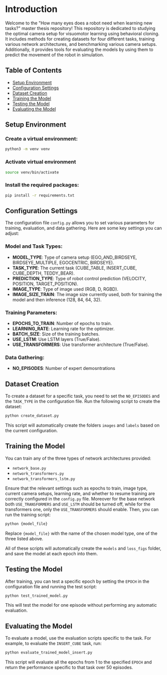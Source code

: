 # Introduction

Welcome to the "How many eyes does a robot need when learning new tasks?"
master thesis repository! This repository is dedicated to studying the optimal camera setup for visuomotor learning using behavioral cloning. It includes methods for creating datasets for four different tasks, training various network architectures, and benchmarking various camera setups. Additionally, it provides tools for evaluating the models by using them to predict the movement of the robot in simulation.

## Table of Contents

- [Setup Environment](#setup-environment)
- [Configuration Settings](#configuration-settings)
- [Dataset Creation](#dataset-creation)
- [Training the Model](#training-the-model)
- [Testing the Model](#testing-the-model)
- [Evaluating the Model](#evaluating-the-model)


## Setup Environment

### Create a virtual environment:

```sh
python3 -m venv venv
```

### Activate virtual environment
```sh
source venv/bin/activate
```

### Install the required packages:
```sh
pip install -r requirements.txt
```



## Configuration Settings

The configuration file `config.py` allows you to set various parameters for training, evaluation, and data gathering. Here are some key settings you can adjust:

### Model and Task Types:

- **MODEL_TYPE**: Type of camera setup (EGO_AND_BIRDSEYE, BIRDSEYE_MULTIPLE, EGOCENTRIC, BIRDSEYE).
- **TASK_TYPE**: The current task (CUBE_TABLE, INSERT_CUBE, CUBE_DEPTH, TEDDY_BEAR).
- **PREDICTION_TYPE**: Type of robot control prediction (VELOCITY, POSITION, TARGET_POSITION).
- **IMAGE_TYPE**: Type of image used (RGB, D, RGBD).
- **IMAGE_SIZE_TRAIN**: The image size currently used, both for training the model and then inference (128, 84, 64, 32).

### Training Parameters:

- **EPOCHS_TO_TRAIN**: Number of epochs to train.
- **LEARNING_RATE**: Learning rate for the optimizer.
- **BATCH_SIZE**: Size of the training batches.
- **USE_LSTM**: Use LSTM layers (True/False).
- **USE_TRANSFORMERS**: Use transformer architecture (True/False).

### Data Gathering:

- **NO_EPISODES**: Number of expert demosntrations


## Dataset Creation

To create a dataset for a specific task, you need to set the `NO_EPISODES` and the `TASK_TYPE` in the configuration file. Run the following script to create the dataset:

```sh
python create_dataset.py
```
This script will automatically create the folders `images` and `labels` based on the current configuration.



## Training the Model

You can train any of the three types of network architectures provided:

- `network_base.py`
- `network_transformers.py`
- `network_transformers_lstm.py`

Ensure that the relevant settings such as epochs to train, image type, current camera setups, learning rate, and whether to resume training are correctly configured in the `config.py` file. Moreover for the base network both `USE_TRANSFORMERS` and `USE_LSTM` should be turned off, while for the transformers one, only the `USE_TRANSFORMERS` should enable. Then, you can run the training script:

```sh
python {model_file}
```

Replace `{model_file}` with the name of the chosen model type, one of the three listed above.

All of these scripts will automatically create the `models` and `loss_figs` folder, and save the model at each epoch into them.



## Testing the Model

After training, you can test a specific epoch by setting the `EPOCH` in the configuration file and running the test script:

```sh
python test_trained_model.py
```

This will test the model for one episode without performing any automatic evaluation.


## Evaluating the Model

To evaluate a model, use the evaluation scripts specific to the task. For example, to evaluate the `INSERT_CUBE` task, run:

```sh
python evaluate_trained_model_insert.py
```
This script will evaluate all the epochs from 1 to the specified `EPOCH` and return the performance specific to that task over 50 episodes.
